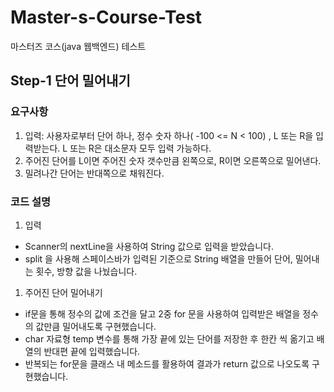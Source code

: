 # Master-s-Course-Test
마스터즈 코스(java 웹백엔드) 테스트

## Step-1 단어 밀어내기

### 요구사항

1. 입력: 사용자로부터 단어 하나, 정수 숫자 하나( -100 <= N < 100) , L 또는 R을 입력받는다. L 또는 R은 대소문자 모두 입력 가능하다.
2. 주어진 단어를 L이면 주어진 숫자 갯수만큼 왼쪽으로, R이면 오른쪽으로 밀어낸다.
3. 밀려나간 단어는 반대쪽으로 채워진다.

### 코드 설명

1. 입력

- Scanner의 nextLine을 사용하여 String 값으로 입력을 받았습니다.
- split 을 사용해 스페이스바가 입력된 기준으로 String 배열을 만들어 단어, 밀어내는 횟수, 방향 값을 나눴습니다.

1. 주어진 단어 밀어내기

- if문을 통해 정수의 값에 조건을 달고 2중 for 문을 사용하여 입력받은 배열을 정수의 값만큼 밀어내도록 구현했습니다.
- char 자료형 temp 변수를 통해 가장 끝에 있는 단어를 저장한 후 한칸 씩 옮기고 배열의 반대편 끝에 입력했습니다.
- 반복되는 for문을 클래스 내 메소드를 활용하여 결과가 return 값으로 나오도록 구현했습니다.
